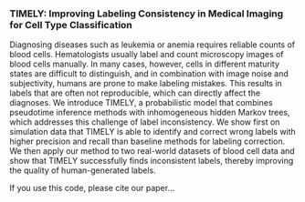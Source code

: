 ### TIMELY: Improving Labeling Consistency in Medical Imaging for Cell Type Classification

Diagnosing diseases such as leukemia or anemia requires reliable counts of blood cells. Hematologists usually label and count microscopy images of blood cells manually. In many cases, however, cells in different maturity states are difficult to distinguish, and in combination with image noise and subjectivity, humans are prone to make labeling mistakes. This results in labels that are often not reproducible, which can directly affect the diagnoses. We introduce TIMELY, a probabilistic model that combines pseudotime inference methods with inhomogeneous hidden Markov trees, which addresses this challenge of label inconsistency. 
We show first on simulation data that TIMELY is able to identify and correct wrong labels with higher precision and recall than baseline methods for labeling correction. We then apply our method to two real-world datasets of blood cell data and show that TIMELY successfully finds inconsistent labels, thereby improving the quality of human-generated labels.

If you use this code, please cite our paper...
